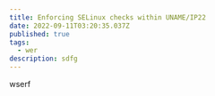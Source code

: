 ```yaml
---
title: Enforcing SELinux checks within UNAME/IP22
date: 2022-09-11T03:20:35.037Z
published: true
tags:
  - wer
description: sdfg
---
```

wserf